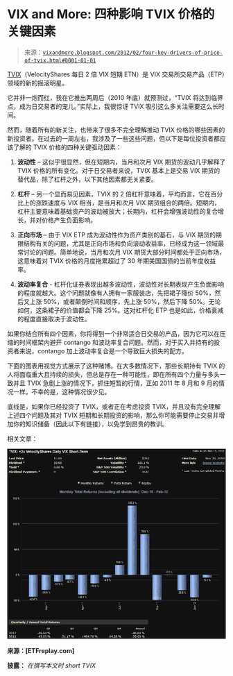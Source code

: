 <!--yml

类别：未分类

日期：2024-05-18 16:39:22

-->

# VIX and More: 四种影响 TVIX 价格的关键因素

> 来源：[`vixandmore.blogspot.com/2012/02/four-key-drivers-of-price-of-tvix.html#0001-01-01`](http://vixandmore.blogspot.com/2012/02/four-key-drivers-of-price-of-tvix.html#0001-01-01)

[TVIX](http://vixandmore.blogspot.com/search/label/TVIX)（VelocityShares 每日 2 倍 VIX 短期 ETN）是 VIX 交易所交易产品（ETP）领域的新的摇滚明星。

它并非一炮而红，我在它推出两周后（2010 年底）就预测过，“TVIX 将达到临界点，成为日交易者的宠儿。”实际上，我很惊讶 TVIX 吸引这么多关注需要这么长时间。

然而，随着所有的新关注，也带来了很多不完全理解推动 TVIX 价格的哪些因素的新投资者。在过去的一周左右，我涉及了一些这些问题，但以下是每位投资者都应该了解的 TVIX 价格的四种关键驱动因素：

1.  **波动性** – 这似乎很显然，但在短期内，当月和次月 VIX 期货的波动几乎解释了 TVIX 价格的所有变化。对于日交易者来说，TVIX 基本上是交易 VIX 期货的替代品，除了杠杆之外，以下其他因素都无关紧要。

1.  **杠杆** – 另一个显而易见因素，TVIX 的 2 倍杠杆意味着，平均而言，它在百分比上的涨跌速度与 VIX 相当，是当月和次月 VIX 期货组合的两倍。短期内，杠杆主要意味着基础资产的波动被放大；长期内，杠杆会增强波动性的复合增长，并对价格产生负面影响。

1.  **正向市场** – 由于 VIX ETP 成为波动性作为资产类别的基石，与 VIX 期货的期限结构有关的问题，尤其是正向市场和负向滚动收益率，已经成为这一领域最常讨论的问题。简单地说，当月和次月 VIX 期货大部分时间都处于正向市场，这意味着对 TVIX 价格的月度拖累超过了 30 年期美国国债的当前年度收益率。

1.  **波动率复合** - 杠杆化证券表现出越多波动性，波动性对长期表现产生负面影响的程度就越大。这个问题就像有人拥有一家服装店，先把裙子降价 50%，然后又上涨 50%，或者颠倒时间和顺序，先上涨 50%，然后下降 50%。无论如何，这条裙子的价值都会下降 25%。这对杠杆化 ETP 也是如此，价格衰减的程度直接取决于波动性。

如果你结合所有四个因素，你将得到一个非常适合日交易的产品，因为它可以在压缩的时间框架内避开 contango 和波动率复合问题。然而，对于买入并持有的投资者来说，contango 加上波动率复合是一个导致巨大损失的配方。

下面的图表用视觉方式展示了这种赌博。在大多数情况下，那些长期持有 TVIX 的人将面临重大且持续的损失，但总是存在一种可能性，即在所有四个力量与多头一致并且 TVIX 急剧上涨的情况下，抓住短暂的行情，正如 2011 年 8 月和 9 月的情况一样。不幸的是，这种情况很少见。

底线是，如果你已经投资了 TVIX，或者正在考虑投资 TVIX，并且没有完全理解上述四个问题及其对 TVIX 短期和长期投资的影响，那么你可能需要停止交易并增加你的知识储备（因此以下有链接），以免学到昂贵的教训。

相关文章：

**![](img/7f0abd30f8c6e20181ef169fe0646360.png)**

**来源：[ETFreplay.com]**

**披露：** *在撰写本文时 short TVIX*
